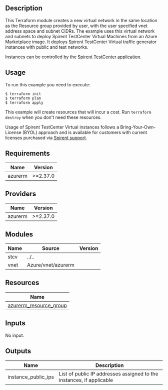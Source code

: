 ## Description
This Terraform module creates a new virtual network in the same location as the Resource group provided by user, with the user specified vnet address space and subnet CIDRs.
The example uses this virtual network and subnets to deploy Spirent TestCenter Virtual Machines from an Azure Marketplace image.
It deploys Spirent TestCenter Virtual traffic generator instances with public and test networks.

Instances can be controlled by the [Spirent TestCenter application](https://github.com/Spirent-terraform-Modules/terraform-azurerm-stc-gui).

## Usage

To run this example you need to execute:

    $ terraform init
    $ terraform plan
    $ terraform apply

This example will create resources that will incur a cost. Run `terraform destroy` when you don't need these resources.

Usage of Spirent TestCenter Virtual instances follows a Bring-Your-Own-License (BYOL) approach and is available for customers with current licenses purchased via [Spirent support](https://support.spirent.com/SpirentCSC).

<!-- BEGINNING OF PRE-COMMIT-TERRAFORM DOCS HOOK -->
## Requirements

| Name | Version |
|------|---------|
| azurerm | >=2.37.0 |

## Providers

| Name | Version |
|------|---------|
| azurerm | >=2.37.0 |

## Modules

| Name | Source | Version |
|------|--------|---------|
| stcv | ../.. |  |
| vnet | Azure/vnet/azurerm |  |

## Resources

| Name |
|------|
| [azurerm_resource_group](https://registry.terraform.io/providers/hashicorp/azurerm/>=2.37.0/docs/data-sources/resource_group) |

## Inputs

No input.

## Outputs

| Name | Description |
|------|-------------|
| instance\_public\_ips | List of public IP addresses assigned to the instances, if applicable |
<!-- END OF PRE-COMMIT-TERRAFORM DOCS HOOK -->